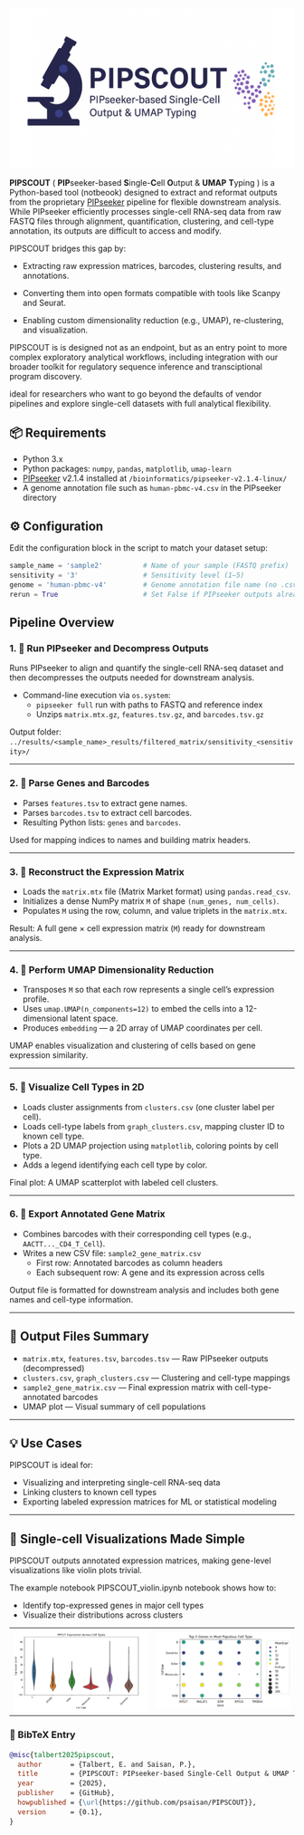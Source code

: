 <a href="https://github.com/psaisan/PIPSCOUT/blob/main/notebooks/pip_data_analysis_pipeline.ipynb">
  <img src="images/pipscout.PNG" alt="PIPSCOUT Logo"/>
</a>

**PIPSCOUT** ( **PIP**seeker-based **S**ingle-**C**ell **O**utput & **UMAP** **T**yping ) is a Python-based tool (notbeook) designed to extract and reformat outputs from the proprietary [PIPseeker](https://pipseeker.readthedocs.io) pipeline for flexible downstream analysis. While PIPseeker efficiently processes single-cell RNA-seq data from raw FASTQ files through alignment, quantification, clustering, and cell-type annotation, its outputs are difficult to access and modify.

PIPSCOUT bridges this gap by:

- Extracting raw expression matrices, barcodes, clustering results, and annotations.

- Converting them into open formats compatible with tools like Scanpy and Seurat.

- Enabling custom dimensionality reduction (e.g., UMAP), re-clustering, and visualization.

PIPSCOUT is  is designed not as an endpoint, but as an entry point to more complex exploratory analytical workflows, including integration with our broader toolkit for regulatory sequence inference and transciptional program discovery.

ideal for researchers who want to go beyond the defaults of vendor pipelines and explore single-cell datasets with full analytical flexibility.

## 📦 Requirements

- Python 3.x
- Python packages: `numpy`, `pandas`, `matplotlib`, `umap-learn`
- [PIPseeker](https://pipseeker.readthedocs.io) v2.1.4 installed at `/bioinformatics/pipseeker-v2.1.4-linux/`
- A genome annotation file such as `human-pbmc-v4.csv` in the PIPseeker directory

## ⚙️ Configuration

Edit the configuration block in the script to match your dataset setup:

```python
sample_name = 'sample2'          # Name of your sample (FASTQ prefix)
sensitivity = '3'                # Sensitivity level (1–5)
genome = 'human-pbmc-v4'         # Genome annotation file name (no .csv)
rerun = True                     # Set False if PIPseeker outputs already exist
```

##  Pipeline Overview

### 1.  🌌 Run PIPseeker and Decompress Outputs

Runs PIPseeker to align and quantify the single-cell RNA-seq dataset and then decompresses the outputs needed for downstream analysis.

- Command-line execution via `os.system`:
  - `pipseeker full` run with paths to FASTQ and reference index
  - Unzips `matrix.mtx.gz`, `features.tsv.gz`, and `barcodes.tsv.gz`

Output folder:  
`../results/<sample_name>_results/filtered_matrix/sensitivity_<sensitivity>/`

---

### 2.  🌌 Parse Genes and Barcodes

- Parses `features.tsv` to extract gene names.
- Parses `barcodes.tsv` to extract cell barcodes.
- Resulting Python lists: `genes` and `barcodes`.

Used for mapping indices to names and building matrix headers.

---

### 3.  🌌 Reconstruct the Expression Matrix

- Loads the `matrix.mtx` file (Matrix Market format) using `pandas.read_csv`.
- Initializes a dense NumPy matrix `M` of shape `(num_genes, num_cells)`.
- Populates `M` using the row, column, and value triplets in the `matrix.mtx`.

Result: A full gene × cell expression matrix (`M`) ready for downstream analysis.

---

### 4. 🌌 Perform UMAP Dimensionality Reduction

- Transposes `M` so that each row represents a single cell’s expression profile.
- Uses `umap.UMAP(n_components=12)` to embed the cells into a 12-dimensional latent space.
- Produces `embedding` — a 2D array of UMAP coordinates per cell.

UMAP enables visualization and clustering of cells based on gene expression similarity.

---

### 5.  🌌 Visualize Cell Types in 2D

- Loads cluster assignments from `clusters.csv` (one cluster label per cell).
- Loads cell-type labels from `graph_clusters.csv`, mapping cluster ID to known cell type.
- Plots a 2D UMAP projection using `matplotlib`, coloring points by cell type.
- Adds a legend identifying each cell type by color.

Final plot: A UMAP scatterplot with labeled cell clusters.

---

### 6.  🌌 Export Annotated Gene Matrix

- Combines barcodes with their corresponding cell types (e.g., `AACTT..._CD4_T_Cell`).
- Writes a new CSV file: `sample2_gene_matrix.csv`
  - First row: Annotated barcodes as column headers
  - Each subsequent row: A gene and its expression across cells

Output file is formatted for downstream analysis and includes both gene names and cell-type information.

---

## 📁 Output Files Summary

- `matrix.mtx`, `features.tsv`, `barcodes.tsv` — Raw PIPseeker outputs (decompressed)
- `clusters.csv`, `graph_clusters.csv` — Clustering and cell-type mappings
- `sample2_gene_matrix.csv` — Final expression matrix with cell-type-annotated barcodes
- UMAP plot — Visual summary of cell populations

---

## 💡 Use Cases

PIPSCOUT is ideal for:
- Visualizing and interpreting single-cell RNA-seq data 
- Linking clusters to known cell types
- Exporting labeled expression matrices for ML or statistical modeling

---

## 🎻 Single-cell Visualizations Made Simple

PIPSCOUT outputs annotated expression matrices, making gene-level visualizations like violin plots trivial.

The example notebook PIPSCOUT_violin.ipynb notebook shows how to:

- Identify top-expressed genes in major cell types
- Visualize their distributions across clusters

<table>
  <tr>
    <td>
        <a href="https://github.com/psaisan/PIPSCOUT/blob/main/notebooks/PIPSCOUT_violin.ipynb">
      <img src="images/violin.PNG" width="400"/></td>
    <td>
        <a href="https://github.com/psaisan/PIPSCOUT/blob/main/notebooks/PIPSCOUT_violin.ipynb">
      <img src="images/PIPSCOUT_blob.PNG" width="400"/></td>
  </tr>
</table>
 






### :open_book: BibTeX Entry

```bibtex
@misc{talbert2025pipscout,
  author       = {Talbert, E. and Saisan, P.},
  title        = {PIPSCOUT: PIPseeker-based Single-Cell Output & UMAP Typing },
  year         = {2025},
  publisher    = {GitHub},
  howpublished = {\url{https://github.com/psaisan/PIPSCOUT}},
  version      = {0.1},
}
